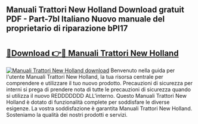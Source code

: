 ## Manuali Trattori New Holland Download gratuit PDF - Part-7bl Italiano Nuovo manuale del proprietario di riparazione bPI17

# <h2><a href="http://dfbdzs7.blite.top/?on=Manuali+Trattori+New+Holland">🔗Download 👉🔴 Manuali Trattori New Holland</a></h2>

[![Manuali Trattori New Holland download](https://i.imgur.com/lujVjoI.png)](http://dfbdzs7.blite.top/?on=Manuali+Trattori+New+Holland)
Benvenuto nella guida per l'utente Manuali Trattori New Holland, la tua risorsa centrale per comprendere e utilizzare il tuo nuovo prodotto. Precauzioni di sicurezza per interni si prega di prendere nota di tutte le precauzioni di sicurezza quando si utilizza il nuovo REDDDDDDD ALL'interno. Questo Manuali Trattori New Holland è dotato di funzionalità complete per soddisfare le diverse esigenze. La vostra soddisfazione è garantita Manuali Trattori New Holland. Sosteniamo la qualità dei nostri prodotti e servizi.
